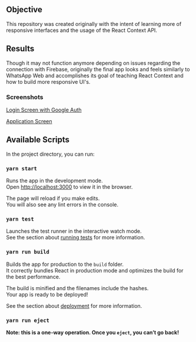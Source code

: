 

## Objective

This repository was created originally with the intent of learning more of responsive interfaces and the usage of the React Context API.

## Results

Though it may not function anymore depending on issues regarding the connection with Firebase, originally the final app looks and feels similarly to WhatsApp Web and accomplishes its goal of teaching React Context and how to build more responsive UI's.

### Screenshots

[Login Screen with Google Auth](https://raw.githubusercontent.com/daniphant/whatsapp-clone-type-application/master/public/login_screenshot.png)

[Application Screen](https://raw.githubusercontent.com/daniphant/whatsapp-clone-type-application/master/public/main_screenshot.png)

## Available Scripts

In the project directory, you can run:

### `yarn start`

Runs the app in the development mode.<br />
Open [http://localhost:3000](http://localhost:3000) to view it in the browser.

The page will reload if you make edits.<br />
You will also see any lint errors in the console.

### `yarn test`

Launches the test runner in the interactive watch mode.<br />
See the section about [running tests](https://facebook.github.io/create-react-app/docs/running-tests) for more information.

### `yarn run build`

Builds the app for production to the `build` folder.<br />
It correctly bundles React in production mode and optimizes the build for the best performance.

The build is minified and the filenames include the hashes.<br />
Your app is ready to be deployed!

See the section about [deployment](https://facebook.github.io/create-react-app/docs/deployment) for more information.

### `yarn run eject`

**Note: this is a one-way operation. Once you `eject`, you can’t go back!**
